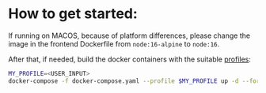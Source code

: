 # How to get started:

If running on MACOS, because of platform differences, please change the image in the frontend Dockerfile from `node:16-alpine` to `node:16`. 

After that, if needed, build the docker containers with the suitable [profiles](https://docs.docker.com/compose/profiles/): 

```bash
MY_PROFILE=<USER_INPUT>
docker-compose -f docker-compose.yaml --profile $MY_PROFILE up -d --force-recreate --build --no-deps
```
